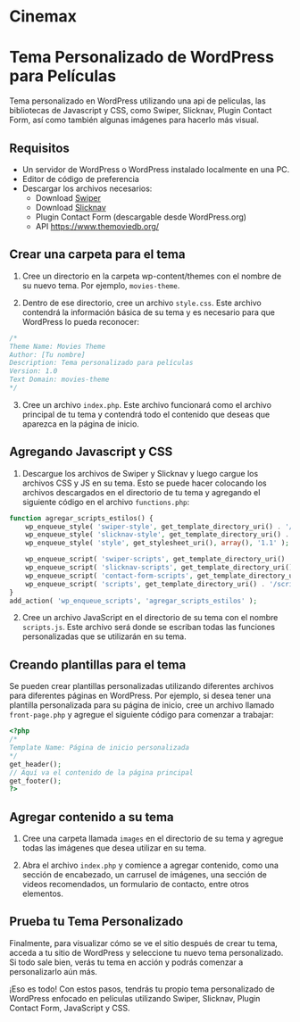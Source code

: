 # Cinemax
# Tema Personalizado de WordPress para Películas

Tema personalizado en WordPress utilizando una api de peliculas, las bibliotecas de Javascript y CSS, como Swiper, Slicknav, Plugin Contact Form, así como también algunas imágenes para hacerlo más visual.

## Requisitos

- Un servidor de WordPress o WordPress instalado localmente en una PC.
- Editor de código de preferencia
- Descargar los archivos necesarios:
    - Download [Swiper](https://swiperjs.com/get-started/)
    - Download [Slicknav](http://slicknav.com/download/)
    - Plugin Contact Form (descargable desde WordPress.org)
    - API https://www.themoviedb.org/

## Crear una carpeta para el tema

1. Cree un directorio en la carpeta wp-content/themes con el nombre de su nuevo tema. Por ejemplo, `movies-theme`.

2. Dentro de ese directorio, cree un archivo `style.css`. Este archivo contendrá la información básica de su tema y es necesario para que WordPress lo pueda reconocer:

```css
/*
Theme Name: Movies Theme
Author: [Tu nombre]
Description: Tema personalizado para películas
Version: 1.0
Text Domain: movies-theme
*/
```

3. Cree un archivo `index.php`. Este archivo funcionará como el archivo principal de tu tema y contendrá todo el contenido que deseas que aparezca en la página de inicio.

## Agregando Javascript y CSS

1. Descargue los archivos de Swiper y Slicknav y luego cargue los archivos CSS y JS en su tema. Esto se puede hacer colocando los archivos descargados en el directorio de tu tema y agregando el siguiente código en el archivo `functions.php`:

```php
function agregar_scripts_estilos() {
	wp_enqueue_style( 'swiper-style', get_template_directory_uri() . '/swiper/swiper-bundle.min.css', array(), '1.0' );
	wp_enqueue_style( 'slicknav-style', get_template_directory_uri() . '/slicknav/slicknav.min.css', array(), '1.0' );
	wp_enqueue_style( 'style', get_stylesheet_uri(), array(), '1.1' );

	wp_enqueue_script( 'swiper-scripts', get_template_directory_uri() . '/swiper/swiper-bundle.min.js', array(), '1.0', true );
	wp_enqueue_script( 'slicknav-scripts', get_template_directory_uri() . '/slicknav/jquery.slicknav.min.js', array(), '1.0', true );
	wp_enqueue_script( 'contact-form-scripts', get_template_directory_uri() . '/contact-form/scripts.js', array(), '1.0', true );
	wp_enqueue_script( 'scripts', get_template_directory_uri() . '/scripts.js', array(), '1.0', true );
}
add_action( 'wp_enqueue_scripts', 'agregar_scripts_estilos' );
```

2. Cree un archivo JavaScript en el directorio de su tema con el nombre `scripts.js`. Este archivo será donde se escriban todas las funciones personalizadas que se utilizarán en su tema.

## Creando plantillas para el tema

Se pueden crear plantillas personalizadas utilizando diferentes archivos para diferentes páginas en WordPress. Por ejemplo, si desea tener una plantilla personalizada para su página de inicio, cree un archivo llamado `front-page.php` y agregue el siguiente código para comenzar a trabajar:

```php
<?php
/*
Template Name: Página de inicio personalizada
*/
get_header();
// Aquí va el contenido de la página principal
get_footer();
?>
```

## Agregar contenido a su tema

1. Cree una carpeta llamada `images` en el directorio de su tema y agregue todas las imágenes que desea utilizar en su tema.

2. Abra el archivo `index.php` y comience a agregar contenido, como una sección de encabezado, un carrusel de imágenes, una sección de videos recomendados, un formulario de contacto, entre otros elementos.

## Prueba tu Tema Personalizado

Finalmente, para visualizar cómo se ve el sitio después de crear tu tema, acceda a tu sitio de WordPress y seleccione tu nuevo tema personalizado. Si todo sale bien, verás tu tema en acción y podrás comenzar a personalizarlo aún más.

¡Eso es todo! Con estos pasos, tendrás tu propio tema personalizado de WordPress enfocado en películas utilizando Swiper, Slicknav, Plugin Contact Form, JavaScript y CSS.
